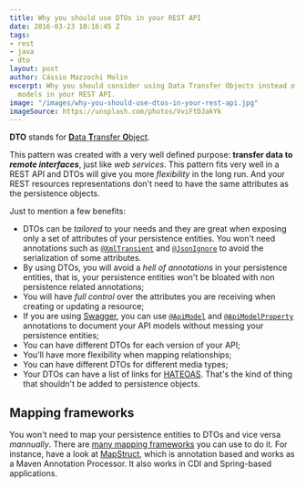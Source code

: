 ```yaml
---
title: Why you should use DTOs in your REST API
date: 2016-03-23 10:16:45 Z
tags:
- rest
- java
- dto
layout: post
author: Cássio Mazzochi Molin
excerpt: Why you should consider using Data Transfer Objects instead of persistence
  models in your REST API.
image: "/images/why-you-should-use-dtos-in-your-rest-api.jpg"
imageSource: https://unsplash.com/photos/VviFtDJakYk
---
```


**DTO** stands for [**D**ata **T**ransfer **O**bject][1]. 

This pattern was created with a very well defined purpose: **transfer data to _remote interfaces_**, just like *web services*. This pattern fits very well in a REST API and DTOs will give you more *flexibility* in the long run. And your REST resources representations don't need to have the same attributes as the persistence objects.

Just to mention a few benefits: 

- DTOs can be *tailored* to your needs and they are great when exposing only a set of attributes of your persistence entities. You won't need annotations such as [`@XmlTransient`][2] and [`@JsonIgnore`][3] to avoid the serialization of some attributes.
- By using DTOs, you will avoid a *hell of annotations* in your persistence entities, that is, your persistence entities won't be bloated with non persistence related annotations;
- You will have *full control* over the attributes you are receiving when creating or updating a resource;
- If you are using [Swagger][4], you can use [`@ApiModel`][5] and [`@ApiModelProperty`][6] annotations to document your API models without messing your persistence entities;
- You can have different DTOs for each version of your API;
- You'll have more flexibility when mapping relationships;
- You can have different DTOs for different media types;
- Your DTOs can have a list of links for [HATEOAS][7]. That's the kind of thing that shouldn't be added to persistence objects.

## Mapping frameworks

You won't need to map your persistence entities to DTOs and vice versa *mannually*. There are [many mapping frameworks][8] you can use to do it. For instance, have a look at [MapStruct][9], which is annotation based and works as a Maven Annotation Processor. It also works in CDI and Spring-based applications.


  [1]: https://en.wikipedia.org/wiki/Data_transfer_object
  [2]: http://docs.oracle.com/javaee/7/api/javax/xml/bind/annotation/XmlTransient.html
  [3]: https://fasterxml.github.io/jackson-annotations/javadoc/2.7/com/fasterxml/jackson/annotation/JsonIgnore.html
  [4]: https://github.com/swagger-api/swagger-core
  [5]: https://github.com/swagger-api/swagger-core/wiki/Annotations-1.5.X#apimodel
  [6]: https://github.com/swagger-api/swagger-core/wiki/Annotations-1.5.X#apimodelproperty
  [7]: https://en.wikipedia.org/wiki/HATEOAS
  [8]: https://stackoverflow.com/a/1432956/1426227
  [9]: http://mapstruct.org/
  [10]: https://stackoverflow.com/a/35341664/1426227